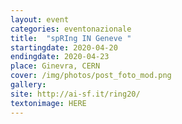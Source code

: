 ```yaml
---
layout: event
categories: eventonazionale
title:  "spRIng IN Geneve "
startingdate: 2020-04-20
endingdate: 2020-04-23
place: Ginevra, CERN
cover: /img/photos/post_foto_mod.png
gallery: 
site: http://ai-sf.it/ring20/
textonimage: HERE
---
```

